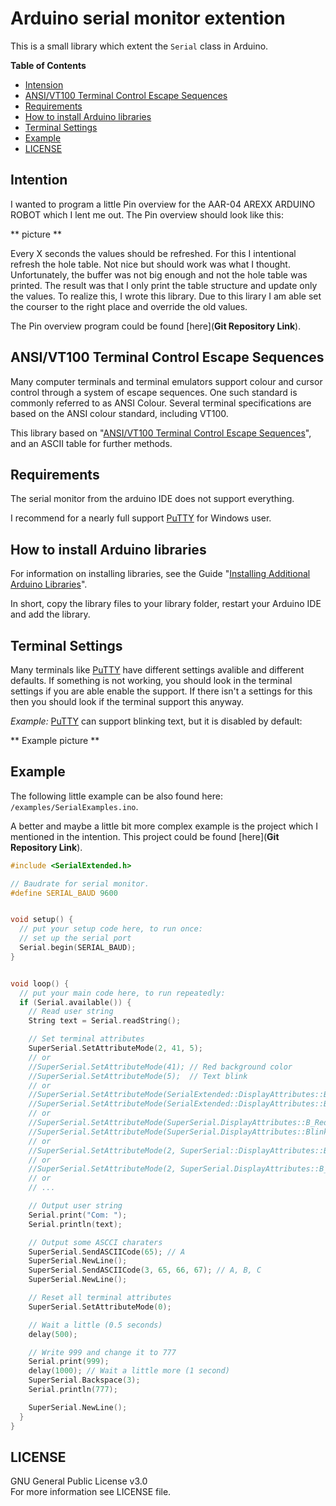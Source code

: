 # Arduino serial monitor extention
This is a small library which extent the ```Serial``` class in Arduino.

**Table of Contents**
- [Intension](#intention)
- [ANSI/VT100 Terminal Control Escape Sequences](#ansivt100-terminal-control-escape-sequences)
- [Requirements](#requirements)
- [How to install Arduino libraries](#how-to-install-arduino-libraries)
- [Terminal Settings](#terminal-settings)
- [Example](#example)
- [LICENSE](#license)



## Intention
I wanted to program a little Pin overview for the AAR-04 AREXX ARDUINO ROBOT which I lent me out. The Pin overview should look like this:

** picture **

Every X seconds the values should be refreshed. For this I intentional refresh the hole table. Not nice but should work was what I thought. Unfortunately, the buffer was not big enough and not the hole table was printed. The result was that I only print the table structure and update only the values. To realize this, I wrote this library. Due to this lirary I am able set the courser to the right place and override the old values.

The Pin overview program could be found [here](**Git Repository Link**).


## ANSI/VT100 Terminal Control Escape Sequences
Many computer terminals and terminal emulators support colour and cursor control through a system of escape sequences. One such standard is commonly referred to as ANSI Colour. Several terminal specifications are based on the ANSI colour standard, including VT100.

This library based on "[ANSI/VT100 Terminal Control Escape Sequences](http://www.termsys.demon.co.uk/vtansi.htm)", and an ASCII table for further methods.


## Requirements
The serial monitor from the arduino IDE does not support everything.

I recommend for a nearly full support [PuTTY] for Windows user.


## How to install Arduino libraries
For information on installing libraries, see the Guide "[Installing Additional Arduino Libraries](http://www.arduino.cc/en/Guide/Libraries)".

In short, copy the library files to your library folder, restart your Arduino IDE and add the library.


## Terminal Settings
Many terminals like [PuTTY] have different settings avalible and different defaults. If something is not working, you should look in the terminal settings if you are able enable the support. If there isn't a settings for this then you should look if the terminal support this anyway.

_Example:_ [PuTTY] can support blinking text, but it is disabled by default:

** Example picture **


## Example
The following little example can be also found here: ```/examples/SerialExamples.ino```.

A better and maybe a little bit more complex example is the project which I mentioned in the intention. This project could be found [here](**Git Repository Link**).
```c++
#include <SerialExtended.h>

// Baudrate for serial monitor.
#define SERIAL_BAUD 9600


void setup() {
  // put your setup code here, to run once:
  // set up the serial port
  Serial.begin(SERIAL_BAUD);
}


void loop() {
  // put your main code here, to run repeatedly:
  if (Serial.available()) {
  	// Read user string
    String text = Serial.readString();

    // Set terminal attributes
    SuperSerial.SetAttributeMode(2, 41, 5);
    // or
    //SuperSerial.SetAttributeMode(41); // Red background color
    //SuperSerial.SetAttributeMode(5);  // Text blink
    // or
    //SuperSerial.SetAttributeMode(SerialExtended::DisplayAttributes::B_Red);
    //SuperSerial.SetAttributeMode(SerialExtended::DisplayAttributes::Blink);
    // or 
    //SuperSerial.SetAttributeMode(SuperSerial.DisplayAttributes::B_Red);
    //SuperSerial.SetAttributeMode(SuperSerial.DisplayAttributes::Blink);
    // or
    //SuperSerial.SetAttributeMode(2, SuperSerial::DisplayAttributes::B_Red, SerialExtended::DisplayAttributes::Blink);
    // or 
    //SuperSerial.SetAttributeMode(2, SuperSerial.DisplayAttributes::B_Red, SuperSerial.DisplayAttributes::Blink);
    // or
    // ...

    // Output user string
    Serial.print("Com: ");
    Serial.println(text);

    // Output some ASCCI charaters
    SuperSerial.SendASCIICode(65); // A
    SuperSerial.NewLine();
    SuperSerial.SendASCIICode(3, 65, 66, 67); // A, B, C
    SuperSerial.NewLine();

    // Reset all terminal attributes
    SuperSerial.SetAttributeMode(0);

    // Wait a little (0.5 seconds)
    delay(500);

    // Write 999 and change it to 777
    Serial.print(999);
    delay(1000); // Wait a little more (1 second)
    SuperSerial.Backspace(3);
    Serial.println(777);

    SuperSerial.NewLine();
  }
}
```


## LICENSE
GNU General Public License v3.0<br />
For more information see LICENSE file.



[PuTTY]:(http://www.chiark.greenend.org.uk/~sgtatham/putty/download.html)
